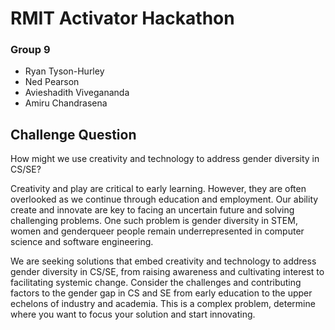 # RMIT Activator Hackathon

### Group 9

* Ryan Tyson-Hurley
* Ned Pearson
* Avieshadith Vivegananda
* Amiru Chandrasena

## Challenge Question

How might we use creativity and technology to address gender diversity in CS/SE?

Creativity and play are critical to early learning. However, they are often overlooked as we continue through education and employment. Our ability create and innovate are key to facing an uncertain future and solving challenging problems. One such problem is gender diversity in STEM, women and genderqueer people remain underrepresented in computer science and software engineering.

We are seeking solutions that embed creativity and technology to address gender diversity in CS/SE, from raising awareness and cultivating interest to facilitating systemic change. Consider the challenges and contributing factors to the gender gap in CS and SE from early education to the upper echelons of industry and academia. This is a complex problem, determine where you want to focus your solution and start innovating.
